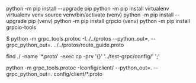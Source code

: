 python -m pip install --upgrade pip
python -m pip install virtualenv
virtualenv venv
source venv/bin/activate
(venv) python -m pip install --upgrade pip
(venv) python -m pip install grpcio
(venv) python -m pip install grpcio-tools

$ python -m grpc_tools.protoc -I../../protos --python_out=. --grpc_python_out=. ../../protos/route_guide.proto

find ./ -name '*.proto' -exec cp -prv '{}' '../test-grpc/config/' ';'

python -m grpc_tools.protoc -Iconfig/client/ --python_out=. --grpc_python_out=. config/client/*.proto

